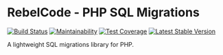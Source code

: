 # RebelCode - PHP SQL Migrations

[![Build Status](https://travis-ci.org/RebelCode/sql-migrations.svg?branch=develop)](https://travis-ci.org/RebelCode/sql-migrations)
[![Maintainability](https://api.codeclimate.com/v1/badges/c0106b23b1e5164f49ff/maintainability)](https://codeclimate.com/github/RebelCode/sql-migrations/maintainability)
[![Test Coverage](https://api.codeclimate.com/v1/badges/c0106b23b1e5164f49ff/test_coverage)](https://codeclimate.com/github/RebelCode/sql-migrations/test_coverage)
[![Latest Stable Version](https://poser.pugx.org/rebelcode/sql-migrations/version)](https://packagist.org/packages/rebelcode/sql-migrations)

A lightweight SQL migrations library for PHP.
